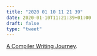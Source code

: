 ```yaml
---
title: "2020 01 10 11 21 39"
date: 2020-01-10T11:21:39+01:00
draft: false
type: "tweet"
---
```

[A Compiler Writing Journey](https://github.com/DoctorWkt/acwj).
